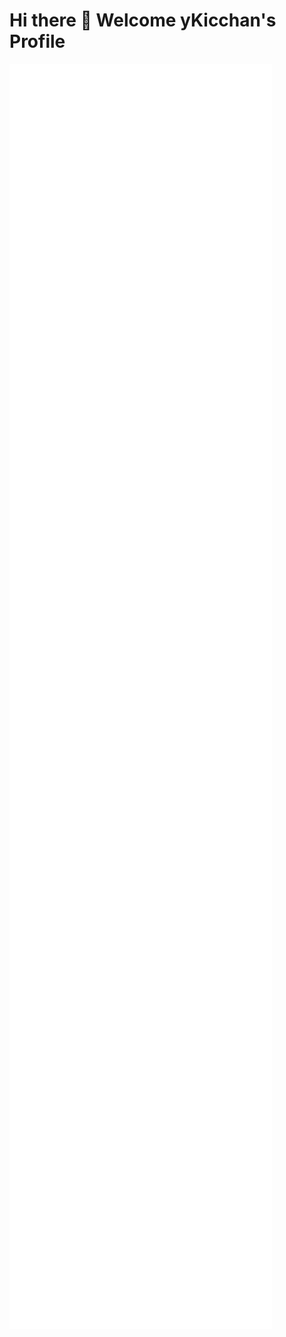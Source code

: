 # Hi there 👋 Welcome yKicchan's Profile

[<img align="center" width="420" src="./metrics_left.svg">](#)
[<img align="center" width="420" src="./metrics_right.svg">](#)
